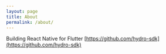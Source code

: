 ```yaml
---
layout: page
title: About
permalink: /about/
---
```


Building React Native for Flutter [https://github.com/hydro-sdk](https://github.com/hydro-sdk)
